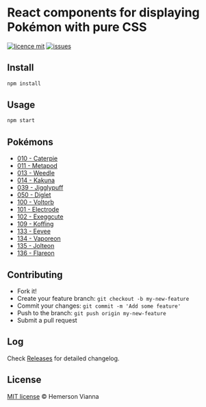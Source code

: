 # React components for displaying Pokémon with pure CSS

[![licence mit](https://img.shields.io/badge/license-MIT-blue.svg?style=flat-square)](http://hemersonvianna.mit-license.org/)
[![issues](https://img.shields.io/github/issues/joker-solutions/joker-pokemon-pure-css.svg?style=flat-square)](https://github.com/joker-solutions/joker-pokemon-pure-css/issues)

## Install

```bash
npm install
```

## Usage

```bash 
npm start
```

## Pokémons

- [010 - Caterpie](resources/010-caterpie.png)
- [011 - Metapod](resources/011-metapod.png)
- [013 - Weedle](resources/013-weedle.png)
- [014 - Kakuna](resources/014-kakuna.png)
- [039 - Jigglypuff](resources/039-jigglypuff.png)
- [050 - Diglet](resources/050-diglet.png)
- [100 - Voltorb](resources/100-voltorb.png)
- [101 - Electrode](resources/101-electrode.png)
- [102 - Exeggcute](resources/102-exeggcute.png)
- [109 - Koffing](resources/109-koffing.png)
- [133 - Eevee](resources/133-eevee.png)
- [134 - Vaporeon](resources/134-vaporeon.png)
- [135 - Jolteon](resources/135-jolteon.png)
- [136 - Flareon](resources/136-flareon.png)

## Contributing

- Fork it!
- Create your feature branch: `git checkout -b my-new-feature`
- Commit your changes: `git commit -m 'Add some feature'`
- Push to the branch: `git push origin my-new-feature`
- Submit a pull request

## Log

Check [Releases](https://github.com/joker-solutions/joker-pokemon-pure-css/releases) for detailed changelog.

## License

[MIT license](http://hemersonvianna.mit-license.org/) © Hemerson Vianna
